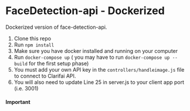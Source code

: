 # FaceDetection-api - Dockerized

Dockerized version of face-detection-api.

1. Clone this repo
2. Run `npm install`
3. Make sure you have docker installed and running on your computer
4. Run `docker-compose up` ( you may have to run `docker-compose up --build` for the first setup phase)
5. You must add your own API key in the `controllers/handleimage.js` file to connect to Clarifai API.
6. You will also need to update Line 25 in server.js to your client app port (i.e. 3001)

#### Important

